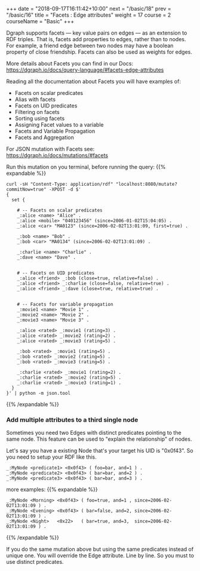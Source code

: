 +++
date = "2018-09-17T16:11:42+10:00"
next = "/basic/18"
prev = "/basic/16"
title = "Facets : Edge attributes"
weight = 17
course = 2
courseName = "Basic"
+++

Dgraph supports facets — key value pairs on edges — as an extension to RDF
triples. That is, facets add properties to edges, rather than to nodes. For
example, a friend edge between two nodes may have a boolean property of close
friendship. Facets can also be used as weights for edges.

More details about Facets you can find in our Docs:
https://dgraph.io/docs/query-language/#facets-edge-attributes

Reading all the documentation about Facets you will have examples of:

- Facets on scalar predicates
- Alias with facets
- Facets on UID predicates
- Filtering on facets
- Sorting using facets
- Assigning Facet values to a variable
- Facets and Variable Propagation
- Facets and Aggregation

For JSON mutation with Facets see: https://dgraph.io/docs/mutations/#facets

Run this mutation on you terminal, before running the query: {{% expandable %}}

```
curl -sH "Content-Type: application/rdf" "localhost:8080/mutate?commitNow=true" -XPOST -d $'
{
  set {

    # -- Facets on scalar predicates
    _:alice <name> "Alice" .
    _:alice <mobile> "040123456" (since=2006-01-02T15:04:05) .
    _:alice <car> "MA0123" (since=2006-02-02T13:01:09, first=true) .

    _:bob <name> "Bob" .
    _:bob <car> "MA0134" (since=2006-02-02T13:01:09) .

    _:charlie <name> "Charlie" .
    _:dave <name> "Dave" .


    # -- Facets on UID predicates
    _:alice <friend> _:bob (close=true, relative=false) .
    _:alice <friend> _:charlie (close=false, relative=true) .
    _:alice <friend> _:dave (close=true, relative=true) .


    # -- Facets for variable propagation
    _:movie1 <name> "Movie 1" .
    _:movie2 <name> "Movie 2" .
    _:movie3 <name> "Movie 3" .

    _:alice <rated> _:movie1 (rating=3) .
    _:alice <rated> _:movie2 (rating=2) .
    _:alice <rated> _:movie3 (rating=5) .

    _:bob <rated> _:movie1 (rating=5) .
    _:bob <rated> _:movie2 (rating=5) .
    _:bob <rated> _:movie3 (rating=5) .

    _:charlie <rated> _:movie1 (rating=2) .
    _:charlie <rated> _:movie2 (rating=5) .
    _:charlie <rated> _:movie3 (rating=1) .
  }
}' | python -m json.tool
```

{{% /expandable %}}

### Add multiple attributes to a third single node

Sometimes you need two Edges with distinct predicates pointing to the same node.
This feature can be used to "explain the relationship" of nodes.

Let's say you have a existing Node that's your target his UID is "0x0f43". So
you need to setup your RDF like this.

```
_:MyNode <predicate1> <0x0f43> ( foo=bar, and=1 ) .
_:MyNode <predicate2> <0x0f43> ( bar=bar, and=2 ) .
_:MyNode <predicate3> <0x0f43> ( bar=bar, and=3 ) .
```

more examples: {{% expandable %}}

```
_:MyNode <Morning> <0x0f43> ( foo=true, and=1 , since=2006-02-02T13:01:09 ) .
_:MyNode <Evening> <0x0f43> ( bar=false, and=2, since=2006-02-02T13:01:09 ) .
_:MyNode <Night>   <0x22>   ( bar=true, and=3,  since=2006-02-02T13:01:09 ) .
```

{{% /expandable %}}

If you do the same mutation above but using the same predicates instead of
unique one. You will override the Edge attribute. Line by line. So you must to
use distinct predicates.
